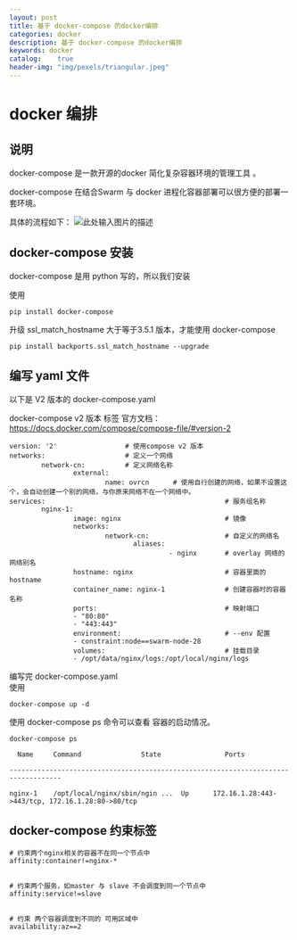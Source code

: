 ```yaml
---
layout: post
title: 基于 docker-compose 的docker编排
categories: docker
description: 基于 docker-compose 的docker编排 
keywords: docker
catalog:    true
header-img: "img/pexels/triangular.jpeg"
---
```




# docker 编排

## 说明

docker-compose 是一款开源的docker 简化复杂容器环境的管理工具 。

docker-compose 在结合Swarm 与 docker 进程化容器部署可以很方便的部署一套环境。

具体的流程如下：
![此处输入图片的描述][1]
 
 
## docker-compose 安装

docker-compose 是用 python 写的，所以我们安装

使用 

```
pip install docker-compose
```

升级 ssl_match_hostname 大于等于3.5.1 版本，才能使用 docker-compose

```
pip install backports.ssl_match_hostname --upgrade
```
 


## 编写 yaml 文件

以下是 V2 版本的 docker-compose.yaml 

docker-compose  v2 版本 标签
官方文档：
https://docs.docker.com/compose/compose-file/#version-2


```
version: '2'                 # 使用compose v2 版本
networks:                    # 定义一个网络
        network-cn:          # 定义网络名称
                external:                             
                        name: ovrcn      # 使用自行创建的网络，如果不设置这个，会自动创建一个别的网络，与你原来网络不在一个网络中。
services:                                             # 服务组名称
        nginx-1:
                image: nginx                          # 镜像
                networks:
                        network-cn:                   # 自定义的网络名
                               aliases:   
                                        - nginx       # overlay 网络的网络别名
                hostname: nginx                       # 容器里面的 hostname
                container_name: nginx-1               # 创建容器时的容器名称
                ports:                                # 映射端口
                - "80:80"
                - "443:443"
                environment:                          # --env 配置
                - constraint:node==swarm-node-28
                volumes:                              # 挂载目录
                - /opt/data/nginx/logs:/opt/local/nginx/logs
```


编写完 docker-compose.yaml  
使用 

```
docker-compose up -d
```


使用  docker-compose ps 命令可以查看 容器的启动情况。

```
docker-compose ps
 
  Name     Command               State                Ports         

-----------------------------------------------------------------------------------

nginx-1    /opt/local/nginx/sbin/ngin ...  Up      172.16.1.28:443->443/tcp, 172.16.1.28:80->80/tcp
```




## docker-compose 约束标签

```
# 约束两个nginx相关的容器不在同一个节点中
affinity:container!=nginx-*


# 约束两个服务，如master 与 slave 不会调度到同一个节点中 
affinity:service!=slave


# 约束 两个容器调度到不同的 可用区域中
availability:az==2

```











  [1]: http://jicki.me/img/posts/docker-compose/1.png